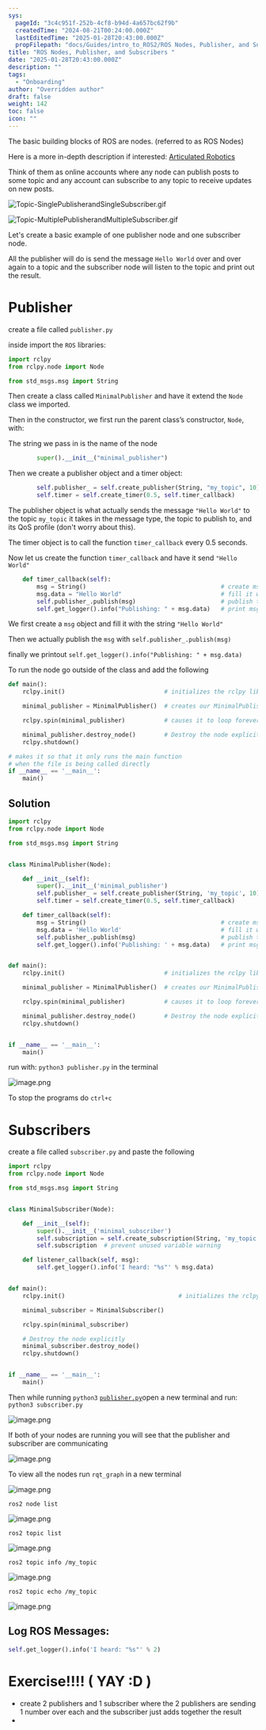 ```yaml
---
sys:
  pageId: "3c4c951f-252b-4cf8-b94d-4a657bc62f9b"
  createdTime: "2024-08-21T00:24:00.000Z"
  lastEditedTime: "2025-01-28T20:43:00.000Z"
  propFilepath: "docs/Guides/intro_to_ROS2/ROS Nodes, Publisher, and Subscribers .md"
title: "ROS Nodes, Publisher, and Subscribers "
date: "2025-01-28T20:43:00.000Z"
description: ""
tags:
  - "Onboarding"
author: "Overridden author"
draft: false
weight: 142
toc: false
icon: ""
---
```


The basic building blocks of ROS are nodes. (referred to as ROS Nodes)

Here is a more in-depth description if interested: [Articulated Robotics](https://articulatedrobotics.xyz/tutorials/ready-for-ros/ros-overview#2-nodes)

Think of them as online accounts where any node can publish posts to some topic and any account can subscribe to any topic to receive updates on new posts.

![Topic-SinglePublisherandSingleSubscriber.gif](https://docs.ros.org/en/humble/_images/Topic-SinglePublisherandSingleSubscriber.gif)

![Topic-MultiplePublisherandMultipleSubscriber.gif](https://docs.ros.org/en/humble/_images/Topic-MultiplePublisherandMultipleSubscriber.gif)

Let's create a basic example of one publisher node and one subscriber node.

All the publisher will do is send the message `Hello World` over and over again to a topic and the subscriber node will listen to the topic and print out the result.

# Publisher

create a file called `publisher.py` 

inside import the `ROS` libraries:

```python
import rclpy
from rclpy.node import Node

from std_msgs.msg import String
```

Then create a class called `MinimalPublisher` and have it extend the `Node` class we imported.

Then in the constructor, we first run the parent class’s constructor, `Node`, with:

The string we pass in is the name of the node

```python
        super().__init__("minimal_publisher")
```

Then we create a publisher object and a timer object:

```python
        self.publisher_ = self.create_publisher(String, "my_topic", 10)
        self.timer = self.create_timer(0.5, self.timer_callback)
```

The publisher object is what actually sends the message `"Hello World"` to the topic `my_topic` it takes in the message type, the topic to publish to, and its QoS profile (don't worry about this).

The timer object is to call the function `timer_callback` every 0.5 seconds.

Now let us create the function `timer_callback` and have it send `"Hello World"`

```python
    def timer_callback(self):
        msg = String()                                      # create msg object
        msg.data = "Hello World"                            # fill it with data
        self.publisher_.publish(msg)                        # publish the message
        self.get_logger().info("Publishing: " + msg.data)   # print msg
```

We first create a `msg` object and fill it with the string `"Hello World"`

Then we actually publish the `msg` with `self.publisher_.publish(msg)`

finally we printout `self.get_logger().info("Publishing: " + msg.data)`

To run the node go outside of the class and add the following

```python
def main():
    rclpy.init()                            # initializes the rclpy library

    minimal_publisher = MinimalPublisher()  # creates our MinimalPublisher object

    rclpy.spin(minimal_publisher)           # causes it to loop forever

    minimal_publisher.destroy_node()        # Destroy the node explicitly
    rclpy.shutdown()

# makes it so that it only runs the main function
# when the file is being called directly
if __name__ == '__main__': 
    main()
```

## Solution

```python
import rclpy
from rclpy.node import Node

from std_msgs.msg import String


class MinimalPublisher(Node):

    def __init__(self):
        super().__init__('minimal_publisher')
        self.publisher_ = self.create_publisher(String, 'my_topic', 10)
        self.timer = self.create_timer(0.5, self.timer_callback)

    def timer_callback(self):
        msg = String()                                      # create msg object
        msg.data = 'Hello World'                            # fill it with data
        self.publisher_.publish(msg)                        # publish the message
        self.get_logger().info('Publishing: ' + msg.data)   # print msg


def main():
    rclpy.init()                            # initializes the rclpy library

    minimal_publisher = MinimalPublisher()  # creates our MinimalPublisher object

    rclpy.spin(minimal_publisher)           # causes it to loop forever

    minimal_publisher.destroy_node()        # Destroy the node explicitly
    rclpy.shutdown()


if __name__ == '__main__':
    main()
```

run with: `python3 publisher.py` in the terminal

![image.png](https://prod-files-secure.s3.us-west-2.amazonaws.com/d518164a-d88e-44d1-a4ee-3adb3bd8bce0/9214accb-ad5b-44f1-a31c-b3167c59138b/image.png?X-Amz-Algorithm=AWS4-HMAC-SHA256&X-Amz-Content-Sha256=UNSIGNED-PAYLOAD&X-Amz-Credential=ASIAZI2LB466TE4YH46K%2F20250515%2Fus-west-2%2Fs3%2Faws4_request&X-Amz-Date=20250515T170814Z&X-Amz-Expires=3600&X-Amz-Security-Token=IQoJb3JpZ2luX2VjEHkaCXVzLXdlc3QtMiJIMEYCIQCik3vDyPbZs92OunKQ7x1mmB4sB6Ut5MGCunbzpWNjgQIhAPrObnt8YQnqZ2e%2Fdda%2BMmMBcUCU9E%2FrowYaqe48Z4LmKv8DCDIQABoMNjM3NDIzMTgzODA1IgwK3%2BaruOq9LZf9aBsq3AM4tnb0xPd6VMfGgcO0MEGzvLhjqT16ow08ZfwTwb6oy3%2B96Vr12oKFvFMu028kfaiHmfhajrghEB8GzjkV7eJGMpj9o7SDXVcL1OamxsYhLbw8wdZ7EaviHo9aN3XAzy4FMdMa2mmNowlprcKYYQysSJl93oinMl0uKbJkbyD1e7cZzMPaOMsnx1lWW5Mu60YGjEIVGlfLmzuSA%2BVkXoTKfbMmsgqLMxbwjXmPdYV6L7OB2ZtciAvai6z3TumnJ1DXRBuISL9X3eFnZ2ggkmcuIkDINT7EJI%2FHtGYbrqcD%2FDcDa%2F9Cz8R%2FwgOF4n0rOamc7nzhMmWPhEfh2q2fTLnbUJRev%2B5GIjjfXYEzgqdT6lDSagNY4r%2FwCuB8vdBYfAv3xnHzECOjc%2FbjlwAqnzhkYIlie4%2BTMq0tNa8VDwLhTOsJHpxlD%2FU3X4wDk0YfZFslFIt4GaFvp9JFSIViGe197cmGUcO0psm3HCud8oTl%2BU2m9S9YjJVwDZQaq0l2KCbNJ%2BGQoSdkljatp1m9Cor4z8PWERit887HUg%2FLV4FjEwq6yoGBTnw7P9ImIMizQ8B%2BRDGfUkmXFffOrjEMLywqNPxzOmfwxaOJKyRGdw7ZwI6sQLcah12B1a8gzTChrJjBBjqkAV8FUhylO2jNxCxoZJ3EaH%2FtEV7TNJJFd%2F7x7tq%2FXPFjTA6pGTuwELSs9q3Dv5EVAIwghOEgotpk%2FkuMY13%2FEk1qa7c0btC1c%2B6sBS17EpUbIFYnYgAtWWqCbqjigEtWglGIGOTysL419i6W9Zi1N6lX1CDj3cx0FkYDDuE8El5uzQ1pGgp3S%2FNcviT%2Fh05PEEk1VkQx%2FfTh%2BNWI5baEjuTfC63W&X-Amz-Signature=675be06c880c9f9cfe940124ccbbee5d5b2310bf6a2e4e933298cd57741d80fe&X-Amz-SignedHeaders=host&x-id=GetObject)

To stop the programs do `ctrl+c`

# Subscribers

create a file called `subscriber.py` and paste the following

```python
import rclpy
from rclpy.node import Node

from std_msgs.msg import String


class MinimalSubscriber(Node):

    def __init__(self):
        super().__init__('minimal_subscriber')
        self.subscription = self.create_subscription(String, 'my_topic', self.listener_callback, 10)
        self.subscription  # prevent unused variable warning

    def listener_callback(self, msg):
        self.get_logger().info('I heard: "%s"' % msg.data)


def main():
    rclpy.init()                                # initializes the rclpy library

    minimal_subscriber = MinimalSubscriber()

    rclpy.spin(minimal_subscriber)

    # Destroy the node explicitly
    minimal_subscriber.destroy_node()
    rclpy.shutdown()


if __name__ == '__main__':
    main()
```

Then while running `python3` [`publisher.py`](http://publisher.py/)open a new terminal and run: `python3 subscriber.py` 

![image.png](https://prod-files-secure.s3.us-west-2.amazonaws.com/d518164a-d88e-44d1-a4ee-3adb3bd8bce0/611fccf2-c738-4dbd-94e9-98f209092866/image.png?X-Amz-Algorithm=AWS4-HMAC-SHA256&X-Amz-Content-Sha256=UNSIGNED-PAYLOAD&X-Amz-Credential=ASIAZI2LB466TE4YH46K%2F20250515%2Fus-west-2%2Fs3%2Faws4_request&X-Amz-Date=20250515T170814Z&X-Amz-Expires=3600&X-Amz-Security-Token=IQoJb3JpZ2luX2VjEHkaCXVzLXdlc3QtMiJIMEYCIQCik3vDyPbZs92OunKQ7x1mmB4sB6Ut5MGCunbzpWNjgQIhAPrObnt8YQnqZ2e%2Fdda%2BMmMBcUCU9E%2FrowYaqe48Z4LmKv8DCDIQABoMNjM3NDIzMTgzODA1IgwK3%2BaruOq9LZf9aBsq3AM4tnb0xPd6VMfGgcO0MEGzvLhjqT16ow08ZfwTwb6oy3%2B96Vr12oKFvFMu028kfaiHmfhajrghEB8GzjkV7eJGMpj9o7SDXVcL1OamxsYhLbw8wdZ7EaviHo9aN3XAzy4FMdMa2mmNowlprcKYYQysSJl93oinMl0uKbJkbyD1e7cZzMPaOMsnx1lWW5Mu60YGjEIVGlfLmzuSA%2BVkXoTKfbMmsgqLMxbwjXmPdYV6L7OB2ZtciAvai6z3TumnJ1DXRBuISL9X3eFnZ2ggkmcuIkDINT7EJI%2FHtGYbrqcD%2FDcDa%2F9Cz8R%2FwgOF4n0rOamc7nzhMmWPhEfh2q2fTLnbUJRev%2B5GIjjfXYEzgqdT6lDSagNY4r%2FwCuB8vdBYfAv3xnHzECOjc%2FbjlwAqnzhkYIlie4%2BTMq0tNa8VDwLhTOsJHpxlD%2FU3X4wDk0YfZFslFIt4GaFvp9JFSIViGe197cmGUcO0psm3HCud8oTl%2BU2m9S9YjJVwDZQaq0l2KCbNJ%2BGQoSdkljatp1m9Cor4z8PWERit887HUg%2FLV4FjEwq6yoGBTnw7P9ImIMizQ8B%2BRDGfUkmXFffOrjEMLywqNPxzOmfwxaOJKyRGdw7ZwI6sQLcah12B1a8gzTChrJjBBjqkAV8FUhylO2jNxCxoZJ3EaH%2FtEV7TNJJFd%2F7x7tq%2FXPFjTA6pGTuwELSs9q3Dv5EVAIwghOEgotpk%2FkuMY13%2FEk1qa7c0btC1c%2B6sBS17EpUbIFYnYgAtWWqCbqjigEtWglGIGOTysL419i6W9Zi1N6lX1CDj3cx0FkYDDuE8El5uzQ1pGgp3S%2FNcviT%2Fh05PEEk1VkQx%2FfTh%2BNWI5baEjuTfC63W&X-Amz-Signature=333f5d103219018ddbf3d9926decd4c9b0d779495a616cdafd771dcb8c7a7098&X-Amz-SignedHeaders=host&x-id=GetObject)

If both of your nodes are running you will see that the publisher and subscriber are communicating

![image.png](https://prod-files-secure.s3.us-west-2.amazonaws.com/d518164a-d88e-44d1-a4ee-3adb3bd8bce0/eea428b5-1cf0-43bb-a30b-81cbaf6c5c78/image.png?X-Amz-Algorithm=AWS4-HMAC-SHA256&X-Amz-Content-Sha256=UNSIGNED-PAYLOAD&X-Amz-Credential=ASIAZI2LB466TE4YH46K%2F20250515%2Fus-west-2%2Fs3%2Faws4_request&X-Amz-Date=20250515T170814Z&X-Amz-Expires=3600&X-Amz-Security-Token=IQoJb3JpZ2luX2VjEHkaCXVzLXdlc3QtMiJIMEYCIQCik3vDyPbZs92OunKQ7x1mmB4sB6Ut5MGCunbzpWNjgQIhAPrObnt8YQnqZ2e%2Fdda%2BMmMBcUCU9E%2FrowYaqe48Z4LmKv8DCDIQABoMNjM3NDIzMTgzODA1IgwK3%2BaruOq9LZf9aBsq3AM4tnb0xPd6VMfGgcO0MEGzvLhjqT16ow08ZfwTwb6oy3%2B96Vr12oKFvFMu028kfaiHmfhajrghEB8GzjkV7eJGMpj9o7SDXVcL1OamxsYhLbw8wdZ7EaviHo9aN3XAzy4FMdMa2mmNowlprcKYYQysSJl93oinMl0uKbJkbyD1e7cZzMPaOMsnx1lWW5Mu60YGjEIVGlfLmzuSA%2BVkXoTKfbMmsgqLMxbwjXmPdYV6L7OB2ZtciAvai6z3TumnJ1DXRBuISL9X3eFnZ2ggkmcuIkDINT7EJI%2FHtGYbrqcD%2FDcDa%2F9Cz8R%2FwgOF4n0rOamc7nzhMmWPhEfh2q2fTLnbUJRev%2B5GIjjfXYEzgqdT6lDSagNY4r%2FwCuB8vdBYfAv3xnHzECOjc%2FbjlwAqnzhkYIlie4%2BTMq0tNa8VDwLhTOsJHpxlD%2FU3X4wDk0YfZFslFIt4GaFvp9JFSIViGe197cmGUcO0psm3HCud8oTl%2BU2m9S9YjJVwDZQaq0l2KCbNJ%2BGQoSdkljatp1m9Cor4z8PWERit887HUg%2FLV4FjEwq6yoGBTnw7P9ImIMizQ8B%2BRDGfUkmXFffOrjEMLywqNPxzOmfwxaOJKyRGdw7ZwI6sQLcah12B1a8gzTChrJjBBjqkAV8FUhylO2jNxCxoZJ3EaH%2FtEV7TNJJFd%2F7x7tq%2FXPFjTA6pGTuwELSs9q3Dv5EVAIwghOEgotpk%2FkuMY13%2FEk1qa7c0btC1c%2B6sBS17EpUbIFYnYgAtWWqCbqjigEtWglGIGOTysL419i6W9Zi1N6lX1CDj3cx0FkYDDuE8El5uzQ1pGgp3S%2FNcviT%2Fh05PEEk1VkQx%2FfTh%2BNWI5baEjuTfC63W&X-Amz-Signature=06f5688461b4816f5108d3afa43675a83b4d564694116a20d801b84b9a88ec8c&X-Amz-SignedHeaders=host&x-id=GetObject)

To view all the nodes run `rqt_graph` in a new terminal

![image.png](https://prod-files-secure.s3.us-west-2.amazonaws.com/d518164a-d88e-44d1-a4ee-3adb3bd8bce0/1d98e964-4318-4d62-b5c4-8c8f78368598/image.png?X-Amz-Algorithm=AWS4-HMAC-SHA256&X-Amz-Content-Sha256=UNSIGNED-PAYLOAD&X-Amz-Credential=ASIAZI2LB466TE4YH46K%2F20250515%2Fus-west-2%2Fs3%2Faws4_request&X-Amz-Date=20250515T170814Z&X-Amz-Expires=3600&X-Amz-Security-Token=IQoJb3JpZ2luX2VjEHkaCXVzLXdlc3QtMiJIMEYCIQCik3vDyPbZs92OunKQ7x1mmB4sB6Ut5MGCunbzpWNjgQIhAPrObnt8YQnqZ2e%2Fdda%2BMmMBcUCU9E%2FrowYaqe48Z4LmKv8DCDIQABoMNjM3NDIzMTgzODA1IgwK3%2BaruOq9LZf9aBsq3AM4tnb0xPd6VMfGgcO0MEGzvLhjqT16ow08ZfwTwb6oy3%2B96Vr12oKFvFMu028kfaiHmfhajrghEB8GzjkV7eJGMpj9o7SDXVcL1OamxsYhLbw8wdZ7EaviHo9aN3XAzy4FMdMa2mmNowlprcKYYQysSJl93oinMl0uKbJkbyD1e7cZzMPaOMsnx1lWW5Mu60YGjEIVGlfLmzuSA%2BVkXoTKfbMmsgqLMxbwjXmPdYV6L7OB2ZtciAvai6z3TumnJ1DXRBuISL9X3eFnZ2ggkmcuIkDINT7EJI%2FHtGYbrqcD%2FDcDa%2F9Cz8R%2FwgOF4n0rOamc7nzhMmWPhEfh2q2fTLnbUJRev%2B5GIjjfXYEzgqdT6lDSagNY4r%2FwCuB8vdBYfAv3xnHzECOjc%2FbjlwAqnzhkYIlie4%2BTMq0tNa8VDwLhTOsJHpxlD%2FU3X4wDk0YfZFslFIt4GaFvp9JFSIViGe197cmGUcO0psm3HCud8oTl%2BU2m9S9YjJVwDZQaq0l2KCbNJ%2BGQoSdkljatp1m9Cor4z8PWERit887HUg%2FLV4FjEwq6yoGBTnw7P9ImIMizQ8B%2BRDGfUkmXFffOrjEMLywqNPxzOmfwxaOJKyRGdw7ZwI6sQLcah12B1a8gzTChrJjBBjqkAV8FUhylO2jNxCxoZJ3EaH%2FtEV7TNJJFd%2F7x7tq%2FXPFjTA6pGTuwELSs9q3Dv5EVAIwghOEgotpk%2FkuMY13%2FEk1qa7c0btC1c%2B6sBS17EpUbIFYnYgAtWWqCbqjigEtWglGIGOTysL419i6W9Zi1N6lX1CDj3cx0FkYDDuE8El5uzQ1pGgp3S%2FNcviT%2Fh05PEEk1VkQx%2FfTh%2BNWI5baEjuTfC63W&X-Amz-Signature=997403a1b2f32bd99ad46ec4baf0abf01a08b7b2aa80a5c483844767e99accfb&X-Amz-SignedHeaders=host&x-id=GetObject)

`ros2 node list`

![image.png](https://prod-files-secure.s3.us-west-2.amazonaws.com/d518164a-d88e-44d1-a4ee-3adb3bd8bce0/680ac8cf-e6d9-4164-9ece-5b9a6fccffee/image.png?X-Amz-Algorithm=AWS4-HMAC-SHA256&X-Amz-Content-Sha256=UNSIGNED-PAYLOAD&X-Amz-Credential=ASIAZI2LB466TE4YH46K%2F20250515%2Fus-west-2%2Fs3%2Faws4_request&X-Amz-Date=20250515T170814Z&X-Amz-Expires=3600&X-Amz-Security-Token=IQoJb3JpZ2luX2VjEHkaCXVzLXdlc3QtMiJIMEYCIQCik3vDyPbZs92OunKQ7x1mmB4sB6Ut5MGCunbzpWNjgQIhAPrObnt8YQnqZ2e%2Fdda%2BMmMBcUCU9E%2FrowYaqe48Z4LmKv8DCDIQABoMNjM3NDIzMTgzODA1IgwK3%2BaruOq9LZf9aBsq3AM4tnb0xPd6VMfGgcO0MEGzvLhjqT16ow08ZfwTwb6oy3%2B96Vr12oKFvFMu028kfaiHmfhajrghEB8GzjkV7eJGMpj9o7SDXVcL1OamxsYhLbw8wdZ7EaviHo9aN3XAzy4FMdMa2mmNowlprcKYYQysSJl93oinMl0uKbJkbyD1e7cZzMPaOMsnx1lWW5Mu60YGjEIVGlfLmzuSA%2BVkXoTKfbMmsgqLMxbwjXmPdYV6L7OB2ZtciAvai6z3TumnJ1DXRBuISL9X3eFnZ2ggkmcuIkDINT7EJI%2FHtGYbrqcD%2FDcDa%2F9Cz8R%2FwgOF4n0rOamc7nzhMmWPhEfh2q2fTLnbUJRev%2B5GIjjfXYEzgqdT6lDSagNY4r%2FwCuB8vdBYfAv3xnHzECOjc%2FbjlwAqnzhkYIlie4%2BTMq0tNa8VDwLhTOsJHpxlD%2FU3X4wDk0YfZFslFIt4GaFvp9JFSIViGe197cmGUcO0psm3HCud8oTl%2BU2m9S9YjJVwDZQaq0l2KCbNJ%2BGQoSdkljatp1m9Cor4z8PWERit887HUg%2FLV4FjEwq6yoGBTnw7P9ImIMizQ8B%2BRDGfUkmXFffOrjEMLywqNPxzOmfwxaOJKyRGdw7ZwI6sQLcah12B1a8gzTChrJjBBjqkAV8FUhylO2jNxCxoZJ3EaH%2FtEV7TNJJFd%2F7x7tq%2FXPFjTA6pGTuwELSs9q3Dv5EVAIwghOEgotpk%2FkuMY13%2FEk1qa7c0btC1c%2B6sBS17EpUbIFYnYgAtWWqCbqjigEtWglGIGOTysL419i6W9Zi1N6lX1CDj3cx0FkYDDuE8El5uzQ1pGgp3S%2FNcviT%2Fh05PEEk1VkQx%2FfTh%2BNWI5baEjuTfC63W&X-Amz-Signature=5ca555670b43154b2c9073101ab36cbc5cc9a5ed8bb9dc69727e1d78ca1e2f77&X-Amz-SignedHeaders=host&x-id=GetObject)

`ros2 topic list`

![image.png](https://prod-files-secure.s3.us-west-2.amazonaws.com/d518164a-d88e-44d1-a4ee-3adb3bd8bce0/eee2ebe1-27ef-4a4a-96fb-2ca54126fb29/image.png?X-Amz-Algorithm=AWS4-HMAC-SHA256&X-Amz-Content-Sha256=UNSIGNED-PAYLOAD&X-Amz-Credential=ASIAZI2LB466TE4YH46K%2F20250515%2Fus-west-2%2Fs3%2Faws4_request&X-Amz-Date=20250515T170814Z&X-Amz-Expires=3600&X-Amz-Security-Token=IQoJb3JpZ2luX2VjEHkaCXVzLXdlc3QtMiJIMEYCIQCik3vDyPbZs92OunKQ7x1mmB4sB6Ut5MGCunbzpWNjgQIhAPrObnt8YQnqZ2e%2Fdda%2BMmMBcUCU9E%2FrowYaqe48Z4LmKv8DCDIQABoMNjM3NDIzMTgzODA1IgwK3%2BaruOq9LZf9aBsq3AM4tnb0xPd6VMfGgcO0MEGzvLhjqT16ow08ZfwTwb6oy3%2B96Vr12oKFvFMu028kfaiHmfhajrghEB8GzjkV7eJGMpj9o7SDXVcL1OamxsYhLbw8wdZ7EaviHo9aN3XAzy4FMdMa2mmNowlprcKYYQysSJl93oinMl0uKbJkbyD1e7cZzMPaOMsnx1lWW5Mu60YGjEIVGlfLmzuSA%2BVkXoTKfbMmsgqLMxbwjXmPdYV6L7OB2ZtciAvai6z3TumnJ1DXRBuISL9X3eFnZ2ggkmcuIkDINT7EJI%2FHtGYbrqcD%2FDcDa%2F9Cz8R%2FwgOF4n0rOamc7nzhMmWPhEfh2q2fTLnbUJRev%2B5GIjjfXYEzgqdT6lDSagNY4r%2FwCuB8vdBYfAv3xnHzECOjc%2FbjlwAqnzhkYIlie4%2BTMq0tNa8VDwLhTOsJHpxlD%2FU3X4wDk0YfZFslFIt4GaFvp9JFSIViGe197cmGUcO0psm3HCud8oTl%2BU2m9S9YjJVwDZQaq0l2KCbNJ%2BGQoSdkljatp1m9Cor4z8PWERit887HUg%2FLV4FjEwq6yoGBTnw7P9ImIMizQ8B%2BRDGfUkmXFffOrjEMLywqNPxzOmfwxaOJKyRGdw7ZwI6sQLcah12B1a8gzTChrJjBBjqkAV8FUhylO2jNxCxoZJ3EaH%2FtEV7TNJJFd%2F7x7tq%2FXPFjTA6pGTuwELSs9q3Dv5EVAIwghOEgotpk%2FkuMY13%2FEk1qa7c0btC1c%2B6sBS17EpUbIFYnYgAtWWqCbqjigEtWglGIGOTysL419i6W9Zi1N6lX1CDj3cx0FkYDDuE8El5uzQ1pGgp3S%2FNcviT%2Fh05PEEk1VkQx%2FfTh%2BNWI5baEjuTfC63W&X-Amz-Signature=9be8cb482ff61afa36dc51bf2258a867799b4bd23661afdacf991c5443acf37b&X-Amz-SignedHeaders=host&x-id=GetObject)

`ros2 topic info /my_topic`

![image.png](https://prod-files-secure.s3.us-west-2.amazonaws.com/d518164a-d88e-44d1-a4ee-3adb3bd8bce0/6288ef12-cb9e-406f-b9eb-65feed3a9011/image.png?X-Amz-Algorithm=AWS4-HMAC-SHA256&X-Amz-Content-Sha256=UNSIGNED-PAYLOAD&X-Amz-Credential=ASIAZI2LB466TE4YH46K%2F20250515%2Fus-west-2%2Fs3%2Faws4_request&X-Amz-Date=20250515T170814Z&X-Amz-Expires=3600&X-Amz-Security-Token=IQoJb3JpZ2luX2VjEHkaCXVzLXdlc3QtMiJIMEYCIQCik3vDyPbZs92OunKQ7x1mmB4sB6Ut5MGCunbzpWNjgQIhAPrObnt8YQnqZ2e%2Fdda%2BMmMBcUCU9E%2FrowYaqe48Z4LmKv8DCDIQABoMNjM3NDIzMTgzODA1IgwK3%2BaruOq9LZf9aBsq3AM4tnb0xPd6VMfGgcO0MEGzvLhjqT16ow08ZfwTwb6oy3%2B96Vr12oKFvFMu028kfaiHmfhajrghEB8GzjkV7eJGMpj9o7SDXVcL1OamxsYhLbw8wdZ7EaviHo9aN3XAzy4FMdMa2mmNowlprcKYYQysSJl93oinMl0uKbJkbyD1e7cZzMPaOMsnx1lWW5Mu60YGjEIVGlfLmzuSA%2BVkXoTKfbMmsgqLMxbwjXmPdYV6L7OB2ZtciAvai6z3TumnJ1DXRBuISL9X3eFnZ2ggkmcuIkDINT7EJI%2FHtGYbrqcD%2FDcDa%2F9Cz8R%2FwgOF4n0rOamc7nzhMmWPhEfh2q2fTLnbUJRev%2B5GIjjfXYEzgqdT6lDSagNY4r%2FwCuB8vdBYfAv3xnHzECOjc%2FbjlwAqnzhkYIlie4%2BTMq0tNa8VDwLhTOsJHpxlD%2FU3X4wDk0YfZFslFIt4GaFvp9JFSIViGe197cmGUcO0psm3HCud8oTl%2BU2m9S9YjJVwDZQaq0l2KCbNJ%2BGQoSdkljatp1m9Cor4z8PWERit887HUg%2FLV4FjEwq6yoGBTnw7P9ImIMizQ8B%2BRDGfUkmXFffOrjEMLywqNPxzOmfwxaOJKyRGdw7ZwI6sQLcah12B1a8gzTChrJjBBjqkAV8FUhylO2jNxCxoZJ3EaH%2FtEV7TNJJFd%2F7x7tq%2FXPFjTA6pGTuwELSs9q3Dv5EVAIwghOEgotpk%2FkuMY13%2FEk1qa7c0btC1c%2B6sBS17EpUbIFYnYgAtWWqCbqjigEtWglGIGOTysL419i6W9Zi1N6lX1CDj3cx0FkYDDuE8El5uzQ1pGgp3S%2FNcviT%2Fh05PEEk1VkQx%2FfTh%2BNWI5baEjuTfC63W&X-Amz-Signature=44e9094b14745c1cc98ee3be71ef6007e8b499e3fdb93babfc49bc65faf30dfe&X-Amz-SignedHeaders=host&x-id=GetObject)

`ros2 topic echo /my_topic`

![image.png](https://prod-files-secure.s3.us-west-2.amazonaws.com/d518164a-d88e-44d1-a4ee-3adb3bd8bce0/0a6fcb4d-422d-4a6c-a803-749ef4adf2c6/image.png?X-Amz-Algorithm=AWS4-HMAC-SHA256&X-Amz-Content-Sha256=UNSIGNED-PAYLOAD&X-Amz-Credential=ASIAZI2LB466TE4YH46K%2F20250515%2Fus-west-2%2Fs3%2Faws4_request&X-Amz-Date=20250515T170814Z&X-Amz-Expires=3600&X-Amz-Security-Token=IQoJb3JpZ2luX2VjEHkaCXVzLXdlc3QtMiJIMEYCIQCik3vDyPbZs92OunKQ7x1mmB4sB6Ut5MGCunbzpWNjgQIhAPrObnt8YQnqZ2e%2Fdda%2BMmMBcUCU9E%2FrowYaqe48Z4LmKv8DCDIQABoMNjM3NDIzMTgzODA1IgwK3%2BaruOq9LZf9aBsq3AM4tnb0xPd6VMfGgcO0MEGzvLhjqT16ow08ZfwTwb6oy3%2B96Vr12oKFvFMu028kfaiHmfhajrghEB8GzjkV7eJGMpj9o7SDXVcL1OamxsYhLbw8wdZ7EaviHo9aN3XAzy4FMdMa2mmNowlprcKYYQysSJl93oinMl0uKbJkbyD1e7cZzMPaOMsnx1lWW5Mu60YGjEIVGlfLmzuSA%2BVkXoTKfbMmsgqLMxbwjXmPdYV6L7OB2ZtciAvai6z3TumnJ1DXRBuISL9X3eFnZ2ggkmcuIkDINT7EJI%2FHtGYbrqcD%2FDcDa%2F9Cz8R%2FwgOF4n0rOamc7nzhMmWPhEfh2q2fTLnbUJRev%2B5GIjjfXYEzgqdT6lDSagNY4r%2FwCuB8vdBYfAv3xnHzECOjc%2FbjlwAqnzhkYIlie4%2BTMq0tNa8VDwLhTOsJHpxlD%2FU3X4wDk0YfZFslFIt4GaFvp9JFSIViGe197cmGUcO0psm3HCud8oTl%2BU2m9S9YjJVwDZQaq0l2KCbNJ%2BGQoSdkljatp1m9Cor4z8PWERit887HUg%2FLV4FjEwq6yoGBTnw7P9ImIMizQ8B%2BRDGfUkmXFffOrjEMLywqNPxzOmfwxaOJKyRGdw7ZwI6sQLcah12B1a8gzTChrJjBBjqkAV8FUhylO2jNxCxoZJ3EaH%2FtEV7TNJJFd%2F7x7tq%2FXPFjTA6pGTuwELSs9q3Dv5EVAIwghOEgotpk%2FkuMY13%2FEk1qa7c0btC1c%2B6sBS17EpUbIFYnYgAtWWqCbqjigEtWglGIGOTysL419i6W9Zi1N6lX1CDj3cx0FkYDDuE8El5uzQ1pGgp3S%2FNcviT%2Fh05PEEk1VkQx%2FfTh%2BNWI5baEjuTfC63W&X-Amz-Signature=4216a0440c991f945727c60a1de4725ad0a549bb92a136e9dd89d9131e90ab2c&X-Amz-SignedHeaders=host&x-id=GetObject)

## Log ROS Messages:

```python
self.get_logger().info('I heard: "%s"' % 2)
```

# Exercise!!!! ( YAY :D )

- create 2 publishers and 1 subscriber where the 2 publishers are sending 1 number over each and the subscriber just adds together the result
- 
